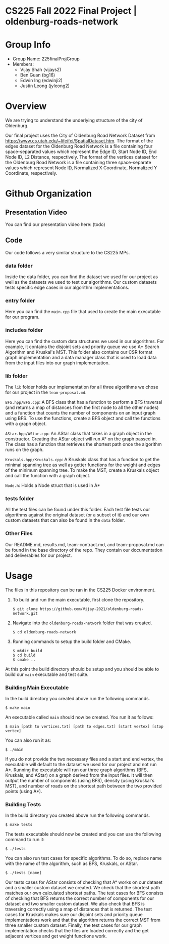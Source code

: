 # CS225 Fall 2022 Final Project | oldenburg-roads-network
# Group Info
- Group Name: 225finalProjGroup
- Members:
  - Vijay Shah (vijays2)
  - Ben Guan (bg16)
  - Edwin Ing (edwinji2)
  - Justin Leong (jyleong2)
  
# Overview

We are trying to understand the underlying structure of the city of Oldenburg. 

Our final project uses the City of Oldenburg Road Network Dataset from https://www.cs.utah.edu/~lifeifei/SpatialDataset.htm. The format of the edges dataset for the Oldenburg Road Network is a file containing four space-separated values which represent the Edge ID, Start Node ID, End Node ID, L2 Distance, respectively. The format of the vertices dataset for the Oldenburg Road Network is a file containing three space-separate values which represent Node ID, Normalized X Coordinate, Normalized Y Coordinate, respectively.


# Github Organization

## Presentation Video
You can find our presentation video here: (todo)

## Code
Our code follows a very similar structure to the CS225 MPs.
### data folder
Inside the data folder, you can find the dataset we used for our project as well as the datasets we used to test our algorithms. Our custom datasets tests specific edge cases in our algorithm implementations.

### entry folder
Here you can find the `main.cpp` file that used to create the main executable for our program. 

### includes folder
Here you can find the custom data structures we used in our algorithms. For example, it contains the disjoint sets and priority queue we use A* Search Algorithm and Kruskal's MST. This folder also contains our CSR format graph implementation and a data manager class that is used to load data from the input files into our graph implementation.

### lib folder
The `lib` folder holds our implementation for all three algorithms we chose for our project in the `team-proposal.md`. 

`BFS.hpp/BFS.cpp`: A BFS class that has a function to perform a BFS traversal (and returns a map of distances from the first node to all the other nodes) and a function that counts the number of components on an input graph using BFS. To use the functions, create a BFS object and call the functions with a graph object.

`AStar.hpp/AStar.cpp`: An AStar class that takes in a graph object in the constructor. Creating the AStar object will run A* on the graph passed in. The class has a function that retrieves the shortest path once the algorithm runs on the graph.

`Kruskals.hpp/Kruskals.cpp`: A Kruskals class that has a function to get the minimal spanning tree as well as getter functions for the weight and edges of the minimum spanning tree. To make the MST, create a Kruskals object and call the function with a graph object.

`Node.h`: Holds a Node struct that is used in A*

### tests folder
All the test files can be found under this folder. Each test file tests our algorithms against the original dataset (or a subset of it) and our own custom datasets that can also be found in the `data` folder. 

### Other Files
Our README.md, results.md, team-contract.md, and team-proposal.md can be found in the base directory of the repo. They contain our documentation and deliverables for our project. 

# Usage
The files in this repository can be ran in the CS225 Docker environment. 

1. To build and run the main executable, first clone the repository. 
    ```console
    $ git clone https://github.com/Vijay-2021/oldenburg-roads-network.git
    ```
2. Navigate into the `oldenburg-roads-network` folder that was created.
    ```console
    $ cd oldenburg-roads-network
    ```
3. Running commands to setup the build folder and CMake.
    ```console
    $ mkdir build
    $ cd build
    $ cmake ..
    ```
At this point the build directory should be setup and you should be able to build our `main` executable and test suite. 

### Building Main Executable
In the build directory you created above run the following commands.
```console
$ make main
```
An executable called `main` should now be created. You run it as follows:
```console
$ main [path to vertices.txt] [path to edges.txt] [start vertex] [stop vertex]
```
You can also run it as:
```console
$ ./main
```
If you do not provide the two necessary files and a start and end vertex, the executable will default to the dataset we used for our project and not run A*.
Running the executable will run our three graph algorithms (BFS, Kruskals, and AStar) on a graph derived from the input files. It will then output
the number of components (using BFS), density (using Kruskal's MST), and number of roads on the shortest path between the two provided points (using A*).

### Building Tests
In the build directory you created above run the following commands.
```console
$ make tests
```
The tests executable should now be created and you can use the following command to run it:
```console
$ ./tests
```
You can also run test cases for specific algorithms. To do so, replace name with the name of the algorithm, such as BFS, Kruskals, or AStar.
```console
$ ./tests [name]
```
Our tests cases for AStar consists of checking that A* works on our dataset and a smaller custom dataset we created. We check that the shortest path matches our own calculated shortest paths. The test cases for BFS consists of checking that BFS returns the correct number of components for our dataset and two smaller custom dataset. We also check that BFS is traversing correctly using a map of distances that is returned. The test cases for Kruskals makes sure our disjoint sets and priority queue implementations work and that the algorithm returns the correct MST from three smaller custom dataset. Finally, the test cases for our graph implementation checks that the files are loaded correctly and the get adjacent vertices and get weight functions work.
